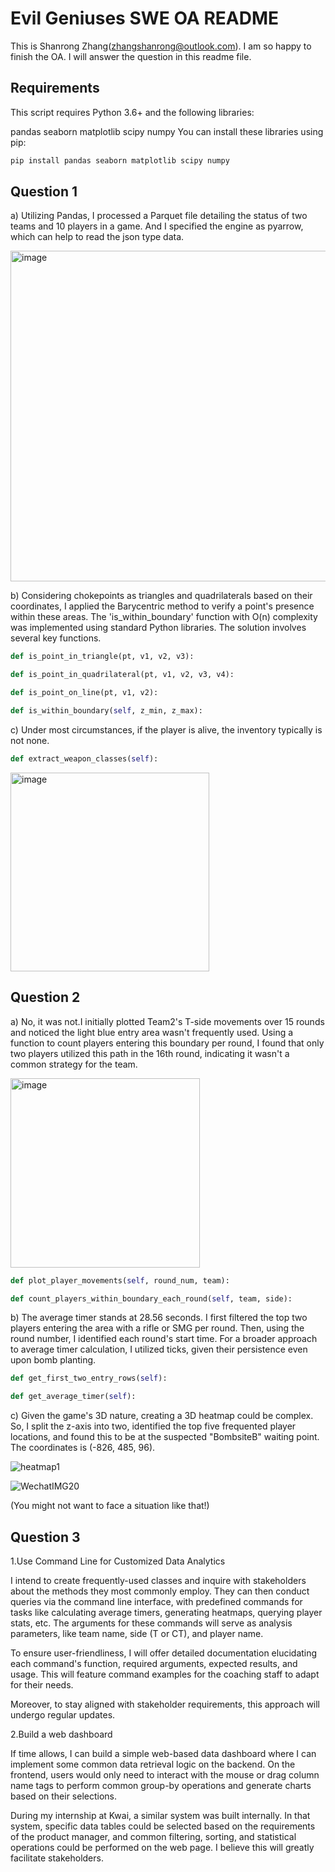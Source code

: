 # Evil Geniuses SWE OA README

This is Shanrong Zhang(zhangshanrong@outlook.com). I am so happy to finish the OA. I will answer the question in this readme file.

## Requirements

This script requires Python 3.6+ and the following libraries:

pandas
seaborn
matplotlib
scipy
numpy
You can install these libraries using pip:

```bash
pip install pandas seaborn matplotlib scipy numpy
```
## Question 1

a) Utilizing Pandas, I processed a Parquet file detailing the status of two teams and 10 players in a game. And I specified the engine as pyarrow, which can help to read the json type data.

<img width="529" alt="image" src="https://github.com/Ronlikesleep/EG_SWEOA/assets/29923635/c1f68bf1-6e71-4798-911a-f58e9a3284f4">

b) Considering chokepoints as triangles and quadrilaterals based on their coordinates, I applied the Barycentric method to verify a point's presence within these areas. The 'is_within_boundary' function with O(n) complexity was implemented using standard Python libraries. The solution involves several key functions.
```python
def is_point_in_triangle(pt, v1, v2, v3):

def is_point_in_quadrilateral(pt, v1, v2, v3, v4):

def is_point_on_line(pt, v1, v2):

def is_within_boundary(self, z_min, z_max):
```
c) Under most circumstances, if the player is alive, the inventory typically is not none.
```python
def extract_weapon_classes(self):
```
<img width="318" alt="image" src="https://github.com/Ronlikesleep/EG_SWEOA/assets/29923635/661e490a-3042-4db4-801d-b9532530f9fe">

## Question 2

a) No, it was not.I initially plotted Team2's T-side movements over 15 rounds and noticed the light blue entry area wasn't frequently used. Using a function to count players entering this boundary per round, I found that only two players utilized this path in the 16th round, indicating it wasn't a common strategy for the team.

<img width="303" alt="image" src="https://github.com/Ronlikesleep/EG_SWEOA/assets/29923635/756cfc9a-cd71-40bd-9a66-1bfe6fa8d867">

```python
def plot_player_movements(self, round_num, team):

def count_players_within_boundary_each_round(self, team, side):
```
b) The average timer stands at 28.56 seconds. I first filtered the top two players entering the area with a rifle or SMG per round. Then, using the round number, I identified each round's start time. For a broader approach to average timer calculation, I utilized ticks, given their persistence even upon bomb planting.

```python
def get_first_two_entry_rows(self):

def get_average_timer(self):
```

c) Given the game's 3D nature, creating a 3D heatmap could be complex. So, I split the z-axis into two, identified the top five frequented player locations, and found this to be at the suspected "BombsiteB" waiting point. The coordinates is (-826, 485, 96).

![heatmap1](https://github.com/Ronlikesleep/EG_SWEOA/assets/29923635/38a46b7d-9d4a-49da-b63f-0826bcd0683f)

![WechatIMG20](https://github.com/Ronlikesleep/EG_SWEOA/assets/29923635/1c26b955-809f-4289-b6f6-bdaa9cac32db)

(You might not want to face a situation like that!)

## Question 3
1.Use Command Line for Customized Data Analytics

I intend to create frequently-used classes and inquire with stakeholders about the methods they most commonly employ. They can then conduct queries via the command line interface, with predefined commands for tasks like calculating average timers, generating heatmaps, querying player stats, etc. The arguments for these commands will serve as analysis parameters, like team name, side (T or CT), and player name.

To ensure user-friendliness, I will offer detailed documentation elucidating each command's function, required arguments, expected results, and usage. This will feature command examples for the coaching staff to adapt for their needs.

Moreover, to stay aligned with stakeholder requirements, this approach will undergo regular updates.

2.Build a web dashboard

If time allows, I can build a simple web-based data dashboard where I can implement some common data retrieval logic on the backend. On the frontend, users would only need to interact with the mouse or drag column name tags to perform common group-by operations and generate charts based on their selections. 

During my internship at Kwai, a similar system was built internally. In that system, specific data tables could be selected based on the requirements of the product manager, and common filtering, sorting, and statistical operations could be performed on the web page. I believe this will greatly facilitate stakeholders.
